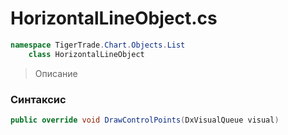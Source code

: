 
# HorizontalLineObject.cs
```csharp
namespace TigerTrade.Chart.Objects.List  
    class HorizontalLineObject
```

> Описание

### Синтаксис
```csharp
public override void DrawControlPoints(DxVisualQueue visual)
```
